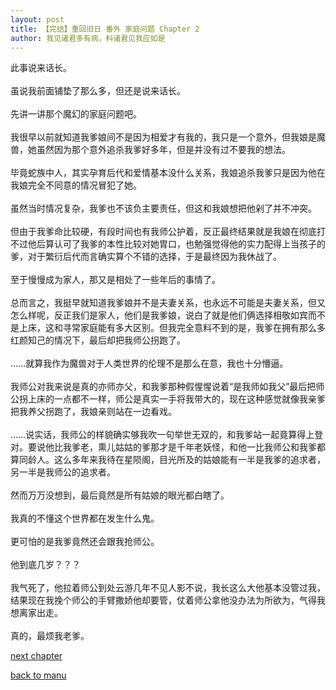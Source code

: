 ```yaml
---
layout: post
title: 【完结】重回旧日 番外 家庭问题 Chapter 2
author: 我见诸君多有病，料诸君见我应如是
---
```




此事说来话长。<br><br>虽说我前面铺垫了那么多，但还是说来话长。<br><br>先讲一讲那个魔幻的家庭问题吧。<br><br>我很早以前就知道我爹娘间不是因为相爱才有我的，我只是一个意外，但我娘是魔兽，她虽然因为那个意外追杀我爹好多年，但是并没有过不要我的想法。<br><br>毕竟蛇族中人，其实孕育后代和爱情基本没什么关系，我娘追杀我爹只是因为他在我娘完全不同意的情况冒犯了她。<br><br>虽然当时情况复杂，我爹也不该负主要责任，但这和我娘想把他剁了并不冲突。<br><br>但由于我爹命比较硬，有段时间也有我师公护着，反正最终结果就是我娘在彻底打不过他后算认可了我爹的本性比较对她胃口，也勉强觉得他的实力配得上当孩子的爹，对于繁衍后代而言确实算个不错的选择，于是最终因为我休战了。<br><br>至于慢慢成为家人，那又是相处了一些年后的事情了。<br><br>总而言之，我挺早就知道我爹娘并不是夫妻关系，也永远不可能是夫妻关系，但又怎么样呢，反正我们是家人，他们是我爹娘，说白了就是他们俩选择相敬如宾而不是上床，这和寻常家庭能有多大区别。但我完全意料不到的是，我爹在拥有那么多红颜知己的情况下，最后却把我师公拐跑了。<br><br>……就算我作为魔兽对于人类世界的伦理不是那么在意，我也十分懵逼。<br><br>我师公对我来说是真的亦师亦父，和我爹那种假惺惺说着“是我师如我父”最后把师公拐上床的一点都不一样，师公是真实一手将我带大的，现在这种感觉就像我亲爹把我养父拐跑了，我娘亲则站在一边看戏。<br><br>……说实话，我师公的样貌确实够我吹一句举世无双的，和我爹站一起竟算得上登对。要说他比我爹老，熏儿姑姑的爹那才是千年老妖怪，和他一比我师公和我爹都算同龄人。这么多年来我待在星陨阁，目光所及的姑娘能有一半是我爹的追求者，另一半是我师公的追求者。<br><br>然而万万没想到，最后竟然是所有姑娘的眼光都白瞎了。<br><br>我真的不懂这个世界都在发生什么鬼。<br><br>更可怕的是我爹竟然还会跟我抢师公。<br><br>他到底几岁？？？<br><br>我气死了，他拉着师公到处云游几年不见人影不说，我长这么大他基本没管过我，结果现在我挽个师公的手臂撒娇他却要管，仗着师公拿他没办法为所欲为，气得我想离家出走。<br><br>真的，最烦我老爹。

[next chapter](https://allforyanchen.github.io/2020/07/19/post-39-sub-2-chapter-3.html)

[back to manu](https://allforyanchen.github.io/2020/07/19/post-39.html)
